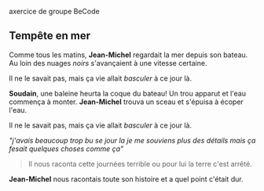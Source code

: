 axercice de groupe BeCode
## Tempête en mer
Comme tous les matins, **Jean-Michel** regardait la mer depuis son bateau.
Au loin des nuages *noirs* s'avançaient à une vitesse certaine.

Il ne le savait pas, mais ça vie allait *basculer* à ce jour là. 

**Soudain**, une baleine heurta la coque du bateau!
Un trou apparut et l'eau commença à monter.
**Jean-Michel** trouva un sceau et s'épuisa à écoper l'eau.

Il ne le savait pas, mais ça vie allait *basculer* à ce jour là.


*"j'avais beaucoup trop bu se jour la je me souviens plus des détails mais ça fesait quelques choses comme ça"*
>Il nous raconta cette journées terrible ou pour lui la terre c'est arrêté.

**Jean-Michel** nous racontais toute son histoire et a quel point c'était dur.

